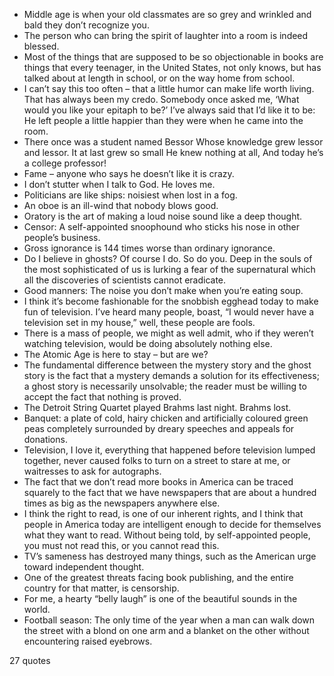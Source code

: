  - Middle age is when your old classmates are so grey and wrinkled and bald they don’t recognize you.
 - The person who can bring the spirit of laughter into a room is indeed blessed.
 - Most of the things that are supposed to be so objectionable in books are things that every teenager, in the United States, not only knows, but has talked about at length in school, or on the way home from school.
 - I can’t say this too often – that a little humor can make life worth living. That has always been my credo. Somebody once asked me, ‘What would you like your epitaph to be?’ I’ve always said that I’d like it to be: He left people a little happier than they were when he came into the room.
 - There once was a student named Bessor Whose knowledge grew lessor and lessor. It at last grew so small He knew nothing at all, And today he’s a college professor!
 - Fame – anyone who says he doesn’t like it is crazy.
 - I don’t stutter when I talk to God. He loves me.
 - Politicians are like ships: noisiest when lost in a fog.
 - An oboe is an ill-wind that nobody blows good.
 - Oratory is the art of making a loud noise sound like a deep thought.
 - Censor: A self-appointed snoophound who sticks his nose in other people’s business.
 - Gross ignorance is 144 times worse than ordinary ignorance.
 - Do I believe in ghosts? Of course I do. So do you. Deep in the souls of the most sophisticated of us is lurking a fear of the supernatural which all the discoveries of scientists cannot eradicate.
 - Good manners: The noise you don’t make when you’re eating soup.
 - I think it’s become fashionable for the snobbish egghead today to make fun of television. I’ve heard many people, boast, “I would never have a television set in my house,” well, these people are fools.
 - There is a mass of people, we might as well admit, who if they weren’t watching television, would be doing absolutely nothing else.
 - The Atomic Age is here to stay – but are we?
 - The fundamental difference between the mystery story and the ghost story is the fact that a mystery demands a solution for its effectiveness; a ghost story is necessarily unsolvable; the reader must be willing to accept the fact that nothing is proved.
 - The Detroit String Quartet played Brahms last night. Brahms lost.
 - Banquet: a plate of cold, hairy chicken and artificially coloured green peas completely surrounded by dreary speeches and appeals for donations.
 - Television, I love it, everything that happened before television lumped together, never caused folks to turn on a street to stare at me, or waitresses to ask for autographs.
 - The fact that we don’t read more books in America can be traced squarely to the fact that we have newspapers that are about a hundred times as big as the newspapers anywhere else.
 - I think the right to read, is one of our inherent rights, and I think that people in America today are intelligent enough to decide for themselves what they want to read. Without being told, by self-appointed people, you must not read this, or you cannot read this.
 - TV’s sameness has destroyed many things, such as the American urge toward independent thought.
 - One of the greatest threats facing book publishing, and the entire country for that matter, is censorship.
 - For me, a hearty “belly laugh” is one of the beautiful sounds in the world.
 - Football season: The only time of the year when a man can walk down the street with a blond on one arm and a blanket on the other without encountering raised eyebrows.

27 quotes